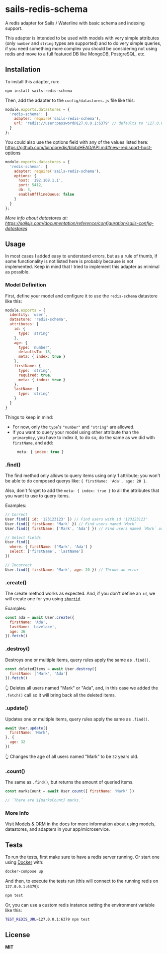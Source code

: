 # sails-redis-schema

A redis adapter for Sails / Waterline with basic schema and indexing support.

This adapter is intended to be used with models with very simple attributes
(only `number` and `string` types are supported) and to do very simple queries,
if you need something more complex you should be considering not using redis
and move to a full featured DB like MongoDB, PostgreSQL, etc.

## Installation

To install this adapter, run:

```sh
npm install sails-redis-schema
```

Then, add the adapter to the `config/datastores.js` file like this:

```javascript
module.exports.datastores = {
  'redis-schema': {
    adapter: require('sails-redis-schema'),
    url: 'redis://user:password@127.0.0.1:6379' // defaults to '127.0.0.1:6379'
  }
};
```

You could also use the options field with any of the values listed here:
https://github.com/luin/ioredis/blob/HEAD/API.md#new-redisport-host-options

```javascript
module.exports.datastores = {
  'redis-schema': {
    adapter: require('sails-redis-schema'),
    options: {
      host: '192.168.1.1',
      port: 5412,
      db: 3,
      enableOfflineQueue: false
    }
  }
};
```

_More info about datastores at: https://sailsjs.com/documentation/reference/configuration/sails-config-datastores_

## Usage

In most cases I added easy to understand errors, but as a rule of thumb, if
some functionality is not listed here is probably because is not implemented.
Keep in mind that I tried to implement this adapter as minimal as possible.

### Model Definition

First, define your model and configure it to use the `redis-schema` datastore
like this:

```javascript
module.exports = {
  identity: 'user',
  datastore: 'redis-schema',
  attributes: {
    id: {
      type: 'string'
    },
    age: {
      type: 'number',
      defaultsTo: 18,
      meta: { index: true }
    },
    firstName: {
      type: 'string',
      required: true,
      meta: { index: true }
    },
    lastName: {
      type: 'string'
    }
  }
}
```

Things to keep in mind:
* For now, only the `type`'s `"number"` and `"string"` are allowed.
* If you want to query your model using other attribute than the `primaryKey`,
  you have to index it, to do so, do the same as we did with `firstName`,
  and add:
  ```javascript
    meta: { index: true }
  ```

### .find()

The find method only allows to query items using only 1 attribute; you won't
be able to do composed querys like: `{ firstName: 'Ada', age: 20 }`.

Also, don't forget to add the `meta: { index: true }` to all the attributes that
you want to use to query items.

Examples:

```javascript
// Correct
User.find({ id: '123123123' }) // Find users with id '123123123'
User.find({ firstName: 'Mark' }) // Find users named 'Mark'
User.find({ firstName: ['Mark', 'Ada'] }) // Find users named `Mark` or `Ada`

// Select fields
User.find({
  where: { firstName: ['Mark', 'Ada'] }
  select: ['firstName', 'lastName']
})

// Incorrect
User.find({ firstName: 'Mark', age: 20 }) // Throws an error
```

### .create()

The create method works as expected. And, if you don't define an `id`, we will
create one for you using [`shortid`](https://npmjs.com/package/shortid).

Examples:

```javascript
const ada = await User.create({
  firstName: 'Ada',
  lastName: 'Lovelace',
  age: 36
}).fetch()
```

### .destroy()

Destroys one or multiple items, query rules apply the same as `.find()`.

```javascript
const deletedItems = await User.destroy({
  firstName: ['Mark', 'Ada']
}).fetch()
```

👆 Deletes all users named "Mark" or "Ada", and, in this case we added the
`.fetch()` call so it will bring back all the deleted items.

### .update()

Updates one or multiple items, query rules apply the same as `.find()`.

```javascript
await User.update({
  firstName: 'Mark',
}, {
  age: 32
})
```

👆 Changes the age of all users named "Mark" to be `32` years old.

### .count()

The same as `.find()`, but returns the amount of queried items.

```javascript
const marksCount = await User.count({ firstName: 'Mark' })

// `There are ${marksCount} marks.`
```

### More Info

Visit [Models & ORM](https://sailsjs.com/docs/concepts/models-and-orm) in the
docs for more information about using models, datastores, and adapters
in your app/microservice.

## Tests
To run the tests, first make sure to have a redis server running. Or start one
using [Docker](https://docker.com) with:

```sh
docker-compose up
```

And then, to execute the tests run (this will connect to the running redis on `127.0.0.1:6379`):
```sh
npm test
```

Or, you can use a custom redis instance setting the environment variable like this:
```sh
TEST_REDIS_URL=127.0.0.1:6379 npm test
```

## License

**MIT**
